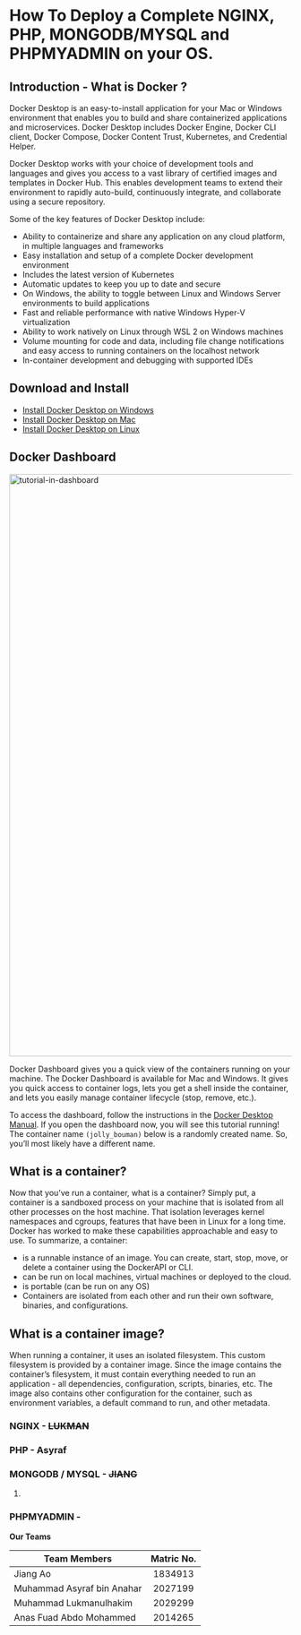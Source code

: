 # How To Deploy a Complete NGINX, PHP, MONGODB/MYSQL and PHPMYADMIN on your OS.

## Introduction - What is Docker ?

Docker Desktop is an easy-to-install application for your Mac or Windows environment that enables you to build and share containerized applications and microservices. Docker Desktop includes Docker Engine, Docker CLI client, Docker Compose, Docker Content Trust, Kubernetes, and Credential Helper.

Docker Desktop works with your choice of development tools and languages and gives you access to a vast library of certified images and templates in Docker Hub. This enables development teams to extend their environment to rapidly auto-build, continuously integrate, and collaborate using a secure repository.

Some of the key features of Docker Desktop include:

* Ability to containerize and share any application on any cloud platform, in multiple languages and frameworks
* Easy installation and setup of a complete Docker development environment
* Includes the latest version of Kubernetes
* Automatic updates to keep you up to date and secure
* On Windows, the ability to toggle between Linux and Windows Server environments to build applications
* Fast and reliable performance with native Windows Hyper-V virtualization
* Ability to work natively on Linux through WSL 2 on Windows machines
* Volume mounting for code and data, including file change notifications and easy access to running containers on the localhost network
* In-container development and debugging with supported IDEs


## Download and Install

* [Install Docker Desktop on Windows](https://docs.docker.com/desktop/windows/install/ "Docker Desktop Windows")
* [Install Docker Desktop on Mac](https://docs.docker.com/desktop/mac/install/ "Docker Desktop Mac")
* [Install Docker Desktop on Linux](https://docs.docker.com/desktop/linux/install/ "Docker Desktop Linux")


## Docker Dashboard

<img width="1040" alt="tutorial-in-dashboard" src="https://user-images.githubusercontent.com/79176420/174413203-9a1ae020-7d9b-4f4d-9796-8de575c662c7.png">

Docker Dashboard gives you a quick view of the containers running on your machine. The Docker Dashboard is available for Mac and Windows. It gives you quick access to container logs, lets you get a shell inside the container, and lets you easily manage container lifecycle (stop, remove, etc.).

To access the dashboard, follow the instructions in the [Docker Desktop Manual](https://docs.docker.com/desktop/dashboard/ "Docker Desktop Manual"). If you open the dashboard now, you will see this tutorial running! The container name `(jolly_bouman)` below is a randomly created name. So, you’ll most likely have a different name.

## What is a container?

Now that you’ve run a container, what is a container? Simply put, a container is a sandboxed process on your machine that is isolated from all other processes on the host machine. That isolation leverages kernel namespaces and cgroups, features that have been in Linux for a long time. Docker has worked to make these capabilities approachable and easy to use. To summarize, a container:

* is a runnable instance of an image. You can create, start, stop, move, or delete a container using the DockerAPI or CLI.
* can be run on local machines, virtual machines or deployed to the cloud.
* is portable (can be run on any OS)
* Containers are isolated from each other and run their own software, binaries, and configurations.


## What is a container image?

When running a container, it uses an isolated filesystem. This custom filesystem is provided by a container image. Since the image contains the container’s filesystem, it must contain everything needed to run an application - all dependencies, configuration, scripts, binaries, etc. The image also contains other configuration for the container, such as environment variables, a default command to run, and other metadata.


### NGINX - ~~LUKMAN~~


### PHP - Asyraf


### MONGODB / MYSQL - ~~JIANG~~
1.

### PHPMYADMIN - 


**Our Teams**

| Team Members       | Matric No.           
| ------------- |:-------------:|
| Jiang Ao      | 1834913 | 
| Muhammad Asyraf bin Anahar     | 2027199|   
| Muhammad Lukmanulhakim| 2029299| 
| Anas Fuad Abdo Mohammed | 2014265| 
